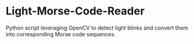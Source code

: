 # Light-Morse-Code-Reader
 Python script leveraging OpenCV to detect light blinks and convert them into corresponding Morse code sequences.
